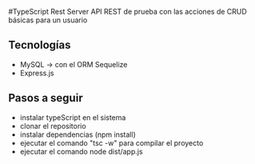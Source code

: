 #TypeScript Rest Server
API REST de prueba con las acciones de CRUD básicas para un usuario

## Tecnologías
- MySQL -> con el ORM Sequelize
- Express.js

## Pasos a seguir
- instalar typeScript en el sistema
- clonar el repositorio
- instalar dependencias (npm install)
- ejecutar el comando "tsc -w" para compilar el proyecto
- ejecutar el comando node dist/app.js